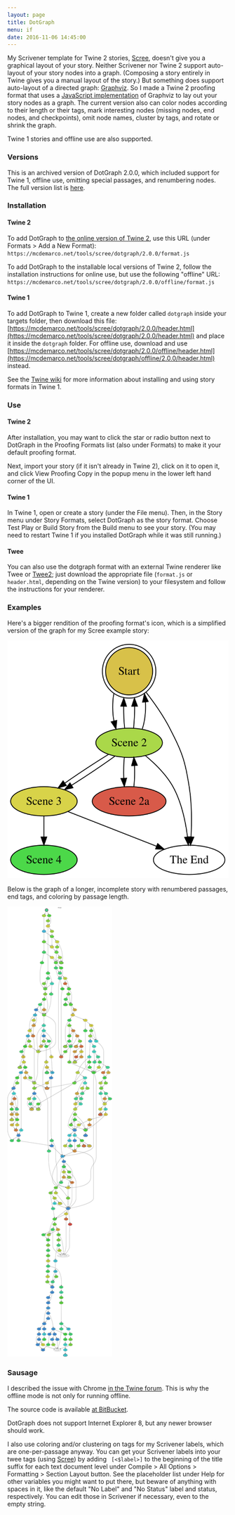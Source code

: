 ```yaml
---
layout: page
title: DotGraph
menu: if
date: 2016-11-06 14:45:00
---
```

My Scrivener template for Twine 2 stories, [Scree](/tools/scree), doesn't give you a graphical layout of your story.  Neither Scrivener nor Twine 2 support auto-layout of your story nodes into a graph.  (Composing a story entirely in Twine gives you a manual layout of the story.)  But something does support auto-layout of a directed graph: [Graphviz](http://www.graphviz.org).  So I made a Twine 2 proofing format that uses a [JavaScript implementation](https://github.com/mdaines/viz.js/) of Graphviz to lay out your story nodes as a graph.  The current version also can color nodes according to their length or their tags, mark interesting nodes (missing nodes, end nodes, and checkpoints), omit node names, cluster by tags, and rotate or shrink the graph.

Twine 1 stories and offline use are also supported.

### Versions

This is an archived version of DotGraph 2.0.0, which included support for Twine 1, offline use, omitting special passages, and renumbering nodes.  The full version list is [here](/tools/scree/dotgraph/versions.html).

### Installation

#### Twine 2

To add DotGraph to [the online version of Twine 2](https://twinery.org/2/), use this URL (under Formats > Add a New Format): `https://mcdemarco.net/tools/scree/dotgraph/2.0.0/format.js`    

To add DotGraph to the installable local versions of Twine 2, follow the installation instructions for online use, but use the following "offline" URL:  `https://mcdemarco.net/tools/scree/dotgraph/2.0.0/offline/format.js`    


#### Twine 1

To add DotGraph to Twine 1, create a new folder called `dotgraph` inside your targets folder, then download this file: [https://mcdemarco.net/tools/scree/dotgraph/2.0.0/header.html](https://mcdemarco.net/tools/scree/dotgraph/2.0.0/header.html) and place it inside the `dotgraph` folder.  For offline use, download and use [https://mcdemarco.net/tools/scree/dotgraph/2.0.0/offline/header.html](https://mcdemarco.net/tools/scree/dotgraph/offline/2.0.0/header.html) instead.

See the [Twine wiki](http://twinery.org/wiki/twine1:story_format#adding_formats) for more information about installing and using story formats in Twine 1.


### Use

#### Twine 2

After installation, you may want to click the star or radio button next to DotGraph in the Proofing Formats list (also under Formats) to make it your default proofing format.

Next, import your story (if it isn't already in Twine 2), click on it to open it, and click View Proofing Copy in the popup menu in the lower left hand corner of the UI.

#### Twine 1

In Twine 1, open or create a story (under the File menu).  Then, in the Story menu under Story Formats, select DotGraph as the story format.  Choose Test Play or Build Story from the Build menu to see your story.  (You may need to restart Twine 1 if you installed DotGraph while it was still running.)

#### Twee

You can also use the dotgraph format with an external Twine renderer like Twee or [Twee2](http://twee2.danq.me); just download the appropriate file (`format.js` or `header.html`, depending on the Twine version) to your filesystem and follow the instructions for your renderer.

### Examples

Here's a bigger rendition of the proofing format's icon, which is a simplified version of the graph for my Scree example story:

![small example](icon.svg)

Below is the graph of a longer, incomplete story with renumbered passages, end tags, and coloring by passage length.  

![large example](/tools/scree/dotgraph/example.svg)

### Sausage

I described the issue with Chrome [in the Twine forum](https://twinery.org/forum/discussion/7879/a-proofing-format-using-graphviz-and-a-chrome-issue).  This is why the offline mode is not only for running offline.

The source code is available [at BitBucket](https://bitbucket.org/mcdemarco/dotgraph).

DotGraph does not support Internet Explorer 8, but any newer browser should work.

I also use coloring and/or clustering on tags for my Scrivener labels, which are one-per-passage anyway.  You can get your Scrivener labels into your twee tags (using [Scree](/tools/scree/)) by adding ` [<$label>]` to the beginning of the title suffix for each text document level under Compile > All Options > Formatting > Section Layout button.  See the placeholder list under Help for other variables you might want to put there, but beware of anything with spaces in it, like the default "No Label" and "No Status" label and status, respectively.  You can edit those in Scrivener if necessary, even to the empty string.

